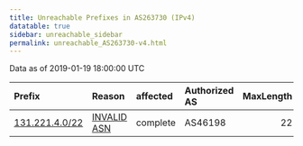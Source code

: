 ```yaml
---
title: Unreachable Prefixes in AS263730 (IPv4)
datatable: true
sidebar: unreachable_sidebar
permalink: unreachable_AS263730-v4.html
---
```


Data as of 2019-01-19 18:00:00 UTC


<div class="datatable-begin"></div>

| Prefix                                                 | Reason                                                                                                 | affected   | Authorized AS   |   MaxLength | Anchor                                         |   unreachable /24s |
|:-------------------------------------------------------|:-------------------------------------------------------------------------------------------------------|:-----------|:----------------|------------:|:-----------------------------------------------|-------------------:|
| [131.221.4.0/22](https://stat.ripe.net/131.221.4.0/22) | [INVALID ASN](https://rpki-validator.ripe.net/announcement-preview?asn=AS263730&prefix=131.221.4.0/22) | complete   | AS46198         |          22 | [LACNIC](unreachable_LACNIC_RPKI_Root-v4.html) |                  4 |

<div class="datatable-end"></div>